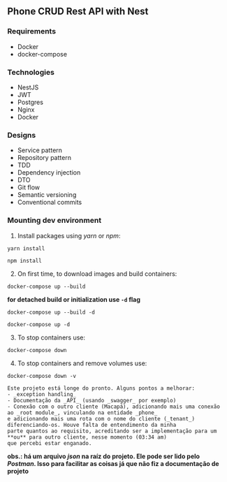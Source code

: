 ## Phone CRUD Rest API with Nest

### Requirements
- Docker
- docker-compose

### Technologies
- NestJS
- JWT
- Postgres
- Nginx
- Docker

### Designs
- Service pattern
- Repository pattern
- TDD
- Dependency injection
- DTO
- Git flow
- Semantic versioning
- Conventional commits

### Mounting dev environment
1. Install packages using _yarn_ or _npm_:
```shell
yarn install
```
```shell
npm install
```
2. On first time, to download images and build containers:
```shell
docker-compose up --build
```
**for detached build or initialization use `-d` flag**
```shell
docker-compose up --build -d
```
```shell
docker-compose up -d
```
3. To stop containers use:
```shell
docker-compose down
```
4. To stop containers and remove volumes use:
```shell
docker-compose down -v
```

```text
Este projeto está longe do pronto. Alguns pontos a melhorar:
- _exception handling_
- Documentação da _API_ (usando _swagger_ por exemplo)
- Conexão com o outro cliente (Macapá), adicionando mais uma conexão ao _root module_, vinculando na entidade _phone_
e adicionando mais uma rota com o nome do cliente (_tenant_) diferenciando-os. Houve falta de entendimento da minha
parte quantos ao requisito, acreditando ser a implementação para um **ou** para outro cliente, nesse momento (03:34 am)
que percebi estar enganado.
```
**obs.: há um arquivo _json_ na raíz do projeto. Ele pode ser lido pelo _Postman_. Isso para facilitar as coisas já que
não fiz a documentação de projeto**
